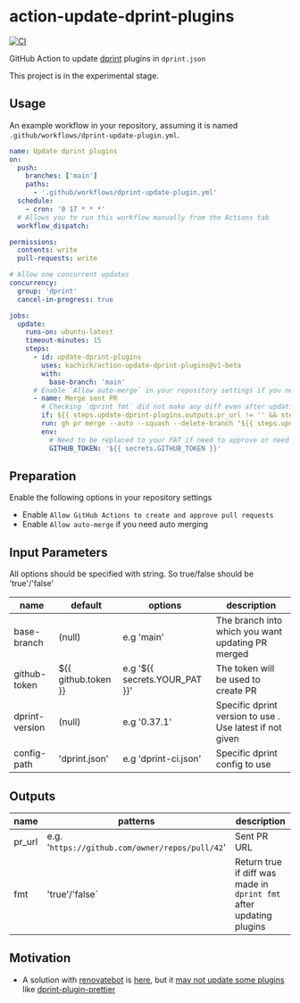 # action-update-dprint-plugins

[![CI](https://github.com/kachick/action-update-dprint-plugins/actions/workflows/validate.yml/badge.svg?branch=main)](https://github.com/kachick/action-update-dprint-plugins/actions/workflows/validate.yml?query=branch%3Amain++)

GitHub Action to update [dprint](https://github.com/dprint/dprint) plugins in `dprint.json`

This project is in the experimental stage.

## Usage

An example workflow in your repository, assuming it is named `.github/workflows/dprint-update-plugin.yml`.

```yaml
name: Update dprint plugins
on:
  push:
    branches: ['main']
    paths:
      - '.github/workflows/dprint-update-plugin.yml'
  schedule:
    - cron: '0 17 * * *'
  # Allows you to run this workflow manually from the Actions tab
  workflow_dispatch:

permissions:
  contents: write
  pull-requests: write

# Allow one concurrent updates
concurrency:
  group: 'dprint'
  cancel-in-progress: true

jobs:
  update:
    runs-on: ubuntu-latest
    timeout-minutes: 15
    steps:
      - id: update-dprint-plugins
        uses: kachick/action-update-dprint-plugins@v1-beta
        with:
          base-branch: 'main'
      # Enable `Allow auto-merge` in your repository settings if you need following steps
      - name: Merge sent PR
        # Checking `dprint fmt` did not make any diff even after updating plugins
        if: ${{ steps.update-dprint-plugins.outputs.pr_url != '' && steps.update-dprint-plugins.outputs.fmt == 'false' }}
        run: gh pr merge --auto --squash --delete-branch "${{ steps.update-dprint-plugins.outputs.pr_url }}"
        env:
          # Need to be replaced to your PAT if need to approve or need to trigger other actions
          GITHUB_TOKEN: '${{ secrets.GITHUB_TOKEN }}'
```

## Preparation

Enable the following options in your repository settings

- Enable `Allow GitHub Actions to create and approve pull requests`
- Enable `Allow auto-merge` if you need auto merging

## Input Parameters

All options should be specified with string. So true/false should be 'true'/'false'

| name           | default             | options                       | description                                              |
| -------------- | ------------------- | ----------------------------- | -------------------------------------------------------- |
| base-branch    | (null)              | e.g 'main'                    | The branch into which you want updating PR merged        |
| github-token   | ${{ github.token }} | e.g '${{ secrets.YOUR_PAT }}' | The token will be used to create PR                      |
| dprint-version | (null)              | e.g '0.37.1'                  | Specific dprint version to use . Use latest if not given |
| config-path    | 'dprint.json'       | e.g 'dprint-ci.json'          | Specific dprint config to use                            |

## Outputs

| name   | patterns                                        | description                                                         |
| ------ | ----------------------------------------------- | ------------------------------------------------------------------- |
| pr_url | e.g. '`https://github.com/owner/repos/pull/42`' | Sent PR URL                                                         |
| fmt    | 'true'/'false`                                  | Return true if diff was made in `dprint fmt` after updating plugins |

## Motivation

- A solution with [renovatebot](https://github.com/renovatebot/renovate) is [here](https://github.com/kachick/renovate-config-dprint), but it [may not update some plugins](https://github.com/kachick/renovate-config-dprint/issues/11) like [dprint-plugin-prettier](https://github.com/dprint/dprint-plugin-prettier)
